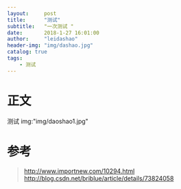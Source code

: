 ```yaml
---
layout:     post
title:      "测试"
subtitle:   "一次测试 "
date:       2018-1-27 16:01:00
author:     "leidashao"
header-img: "img/dashao.jpg"
catalog: true
tags:
    - 测试
---
```





# 正文



   测试
   img:"img/daoshao1.jpg"
    
# 参考

>  http://www.importnew.com/10294.html
> http://blog.csdn.net/briblue/article/details/73824058
